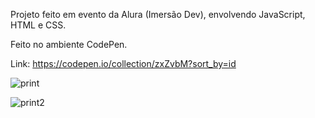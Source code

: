 Projeto feito em evento da Alura (Imersão Dev), envolvendo JavaScript, HTML e CSS.

Feito no ambiente CodePen.

Link: https://codepen.io/collection/zxZvbM?sort_by=id

![print](https://github.com/paulo-emilio/Projetos/blob/main/Imers%C3%A3o%20Dev%20-%20Alura/imagem_2023-07-13_120131023.png)

![print2](https://github.com/paulo-emilio/Projetos/blob/main/Imers%C3%A3o%20Dev%20-%20Alura/imagem_2023-07-13_120107384.png)
